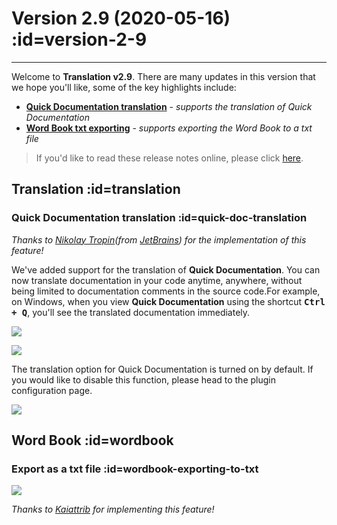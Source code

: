# Version 2.9 (2020-05-16) :id=version-2-9

---

Welcome to **Translation v2.9**. There are many updates in this version that we hope you'll like, some of the key highlights include:

- [**Quick Documentation translation**](#quick-doc-translation) - _supports the translation of Quick Documentation_
- [**Word Book txt exporting**](#wordbook-exporting-to-txt) - _supports exporting the Word Book to a txt file_

> If you'd like to read these release notes online, please click [here](#/en/updates ':ignore :target=_blank').

## Translation :id=translation
### Quick Documentation translation :id=quick-doc-translation

_Thanks to [Nikolay Tropin](https://github.com/niktrop)(from [JetBrains](https://www.jetbrains.com/)) for the implementation of this feature!_

We've added support for the translation of **Quick Documentation**. You can now translate documentation in your code anytime, anywhere, without being limited to documentation comments in the source code.For example, on Windows, when you view **Quick Documentation** using the shortcut <kbd>**Ctrl + Q**</kbd>, you'll see the translated documentation immediately.

![](/updates/img/v2_9/quick_doc1.gif)

![](/updates/img/v2_9/quick_doc2.gif)

The translation option for Quick Documentation is turned on by default. If you would like to disable this function, please head to the plugin configuration page.

![](/updates/img/v2_9/quick_doc_opt.png)

## Word Book :id=wordbook
### Export as a txt file :id=wordbook-exporting-to-txt

![](/updates/img/v2_9/wordbook_exporter.png)

_Thanks to [Kaiattrib](https://github.com/kaiattrib) for implementing this feature!_